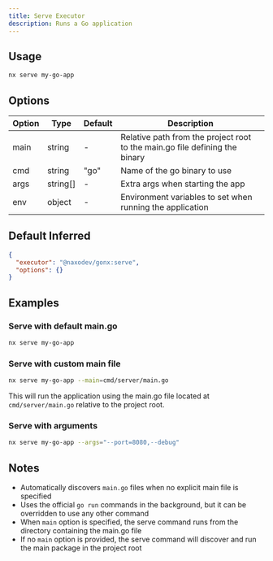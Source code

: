 ```yaml
---
title: Serve Executor
description: Runs a Go application
---
```


## Usage

```bash
nx serve my-go-app
```

## Options

| Option | Type     | Default | Description                                                                 |
| ------ | -------- | ------- | --------------------------------------------------------------------------- |
| main   | string   | -       | Relative path from the project root to the main.go file defining the binary |
| cmd    | string   | "go"    | Name of the go binary to use                                                |
| args   | string[] | -       | Extra args when starting the app                                            |
| env    | object   | -       | Environment variables to set when running the application                   |

## Default Inferred

```json
{
  "executor": "@naxodev/gonx:serve",
  "options": {}
}
```

## Examples

### Serve with default main.go

```bash
nx serve my-go-app
```

### Serve with custom main file

```bash
nx serve my-go-app --main=cmd/server/main.go
```

This will run the application using the main.go file located at `cmd/server/main.go` relative to the project root.

### Serve with arguments

```bash
nx serve my-go-app --args="--port=8080,--debug"
```

## Notes

- Automatically discovers `main.go` files when no explicit main file is specified
- Uses the official `go run` commands in the background, but it can be overridden to use any other command
- When `main` option is specified, the serve command runs from the directory containing the main.go file
- If no `main` option is provided, the serve command will discover and run the main package in the project root

